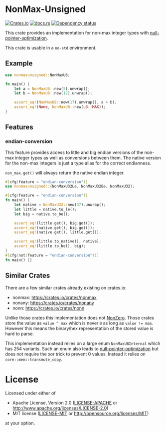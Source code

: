 # NonMax-Unsigned

[![Crates.io](https://img.shields.io/crates/v/nonmaxunsigned.svg)](https://crates.io/crates/nonmaxunsigned)
[![docs.rs](https://img.shields.io/docsrs/nonmaxunsigned)](https://docs.rs/nonmaxunsigned)
[![Dependency status](https://deps.rs/repo/github/Wasabi375/nonmaxunsigned/status.svg)](https://deps.rs/repo/github/Wasabi375/nonmaxunsigned)

This crate provides an implementation for non-max integer types
with [null-pointer-optimization].

This crate is usable in a `no-std` environment.

## Example

```rust
use nonmaxunsigned::NonMaxU8;

fn main() {
    let a = NonMaxU8::new(5).unwrap();
    let b = NonMaxU8::new(12).unwrap();

    assert_eq!(NonMaxU8::new(17).unwrap(), a + b);
    assert_eq!(None, NonMaxU8::new(u8::MAX));
}
```

## Features

### endian-conversion

This feature provides access to little and big endian versions of the non-max integer types
as well as conversions between them. The native version for the non-max integers is just
a type alias for the correct endianness.

`non_max.get()` will always return the native endian integer.

```rust
#[cfg(feature = "endian-conversion")]
use nonmaxunsigned::{NonMaxU32Le, NonMaxU32Be, NonMaxU32};

#[cfg(feature = "endian-conversion")]
fn main() {
    let native = NonMaxU32::new(37).unwrap();
    let little = native.to_le();
    let big = native.to_be();

    assert_eq!(little.get(), big.get());
    assert_eq!(native.get(), big.get());
    assert_eq!(native.get(), little.get());

    assert_eq!(little.to_native(), native);
    assert_eq!(little.to_be(), big);
}
#[cfg(not(feature = "endian-conversion"))]
fn main() {}
```

## Similar Crates

There are a few similar crates already existing on crates.io:

* nonmax: <https://crates.io/crates/nonmax>
* nonany: <https://crates.io/crates/nonany>
* nonn: <https://crates.io/crates/nonn>

Unlike those crates this implementation does not [NonZero](https://doc.rust-lang.org/stable/std/num/struct.NonZero.html).
Those crates store the value as `value ^ max` which is never `0` as long as `value != max`.
However this means the binary/hex representation of the stored value is hard to parse.

This implementation instead relies on a large enum `NonMaxU8Internal` which has 254 variants.
Such an enum also leads to [null-pointer-optimization] but does not require the xor trick
to prevent 0 values.
Instead it relies on `core::mem::transmute_copy`.

# License

Licensed under either of

 * Apache License, Version 2.0
   ([LICENSE-APACHE](LICENSE-APACHE) or <http://www.apache.org/licenses/LICENSE-2.0>)
 * MIT license
   ([LICENSE-MIT](LICENSE-MIT) or <http://opensource.org/licenses/MIT>)

at your option.

[null-pointer-optimization]: https://doc.rust-lang.org/stable/std/option/index.html#representation

